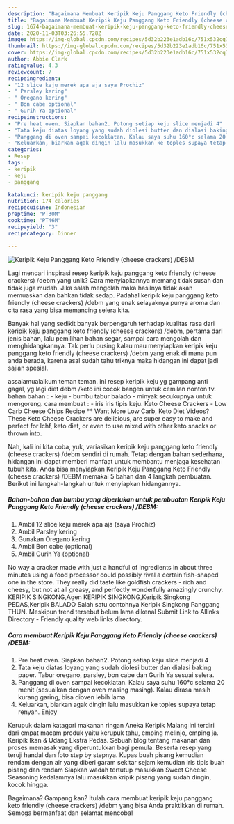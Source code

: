 ```yaml
---
description: "Bagaimana Membuat Keripik Keju Panggang Keto Friendly (cheese crackers) /DEBM Anti Gagal"
title: "Bagaimana Membuat Keripik Keju Panggang Keto Friendly (cheese crackers) /DEBM Anti Gagal"
slug: 1674-bagaimana-membuat-keripik-keju-panggang-keto-friendly-cheese-crackers-debm-anti-gagal
date: 2020-11-03T03:26:55.728Z
image: https://img-global.cpcdn.com/recipes/5d32b223e1adb16c/751x532cq70/keripik-keju-panggang-keto-friendly-cheese-crackers-debm-foto-resep-utama.jpg
thumbnail: https://img-global.cpcdn.com/recipes/5d32b223e1adb16c/751x532cq70/keripik-keju-panggang-keto-friendly-cheese-crackers-debm-foto-resep-utama.jpg
cover: https://img-global.cpcdn.com/recipes/5d32b223e1adb16c/751x532cq70/keripik-keju-panggang-keto-friendly-cheese-crackers-debm-foto-resep-utama.jpg
author: Abbie Clark
ratingvalue: 4.3
reviewcount: 7
recipeingredient:
- "12 slice keju merek apa aja saya Prochiz"
- " Parsley kering"
- " Oregano kering"
- " Bon cabe optional"
- " Gurih Ya optional"
recipeinstructions:
- "Pre heat oven. Siapkan bahan2. Potong setiap keju slice menjadi 4"
- "Tata keju diatas loyang yang sudah diolesi butter dan dialasi baking paper. Tabur oregano, parsley, bon cabe dan Gurih Ya sesuai selera."
- "Panggang di oven sampai kecoklatan. Kalau saya suhu 160°c selama 20 menit (sesuaikan dengan oven masing masing). Kalau dirasa masih kurang garing, bisa dioven lebih lama."
- "Keluarkan, biarkan agak dingin lalu masukkan ke toples supaya tetap renyah. Enjoy"
categories:
- Resep
tags:
- keripik
- keju
- panggang

katakunci: keripik keju panggang 
nutrition: 174 calories
recipecuisine: Indonesian
preptime: "PT30M"
cooktime: "PT46M"
recipeyield: "3"
recipecategory: Dinner

---
```



![Keripik Keju Panggang Keto Friendly (cheese crackers) /DEBM](https://img-global.cpcdn.com/recipes/5d32b223e1adb16c/751x532cq70/keripik-keju-panggang-keto-friendly-cheese-crackers-debm-foto-resep-utama.jpg)

Lagi mencari inspirasi resep keripik keju panggang keto friendly (cheese crackers) /debm yang unik? Cara menyiapkannya memang tidak susah dan tidak juga mudah. Jika salah mengolah maka hasilnya tidak akan memuaskan dan bahkan tidak sedap. Padahal keripik keju panggang keto friendly (cheese crackers) /debm yang enak selayaknya punya aroma dan cita rasa yang bisa memancing selera kita.

Banyak hal yang sedikit banyak berpengaruh terhadap kualitas rasa dari keripik keju panggang keto friendly (cheese crackers) /debm, pertama dari jenis bahan, lalu pemilihan bahan segar, sampai cara mengolah dan menghidangkannya. Tak perlu pusing kalau mau menyiapkan keripik keju panggang keto friendly (cheese crackers) /debm yang enak di mana pun anda berada, karena asal sudah tahu triknya maka hidangan ini dapat jadi sajian spesial.

assalamualaikum teman teman. ini resep keripik keju yg gampang anti gagal, yg lagi diet debm /keto ini cocok bangen untuk cemilan nonton tv. bahan bahan : - keju - bumbu tabur balado - minyak secukupnya untuk mengoreng. cara membuat : - iris iris tipis keju. Keto Cheese Crackers - Low Carb Cheese Chips Recipe ** Want More Low Carb, Keto Diet Videos? These Keto Cheese Crackers are delicious, are super easy to make and perfect for lchf, keto diet, or even to use mixed with other keto snacks or thrown into.


Nah, kali ini kita coba, yuk, variasikan keripik keju panggang keto friendly (cheese crackers) /debm sendiri di rumah. Tetap dengan bahan sederhana, hidangan ini dapat memberi manfaat untuk membantu menjaga kesehatan tubuh kita. Anda bisa menyiapkan Keripik Keju Panggang Keto Friendly (cheese crackers) /DEBM memakai 5 bahan dan 4 langkah pembuatan. Berikut ini langkah-langkah untuk menyiapkan hidangannya.

<!--inarticleads1-->

##### Bahan-bahan dan bumbu yang diperlukan untuk pembuatan Keripik Keju Panggang Keto Friendly (cheese crackers) /DEBM:

1. Ambil 12 slice keju merek apa aja (saya Prochiz)
1. Ambil  Parsley kering
1. Gunakan  Oregano kering
1. Ambil  Bon cabe (optional)
1. Ambil  Gurih Ya (optional)


No way a cracker made with just a handful of ingredients in about three minutes using a food processor could possibly rival a certain fish-shaped one in the store. They really did taste like goldfish crackers - rich and cheesy, but not at all greasy, and perfectly wonderfully amazingly crunchy. KERIPIK SINGKONG,Agen KERIPIK SINGKONG,Keripik Singkong PEDAS,Keripik BALADO Salah satu contohnya Keripik Singkong Panggang THUN. Meskipun trend tersebut belum lama dikenal Submit Link to Allinks Directory - Friendly quality web links directory. 

<!--inarticleads2-->

##### Cara membuat Keripik Keju Panggang Keto Friendly (cheese crackers) /DEBM:

1. Pre heat oven. Siapkan bahan2. Potong setiap keju slice menjadi 4
1. Tata keju diatas loyang yang sudah diolesi butter dan dialasi baking paper. Tabur oregano, parsley, bon cabe dan Gurih Ya sesuai selera.
1. Panggang di oven sampai kecoklatan. Kalau saya suhu 160°c selama 20 menit (sesuaikan dengan oven masing masing). Kalau dirasa masih kurang garing, bisa dioven lebih lama.
1. Keluarkan, biarkan agak dingin lalu masukkan ke toples supaya tetap renyah. Enjoy


Kerupuk dalam katagori makanan ringan Aneka Keripik Malang ini terdiri dari empat macam produk yaitu kerupuk tahu, emping melinjo, emping ja. Keripik Ikan &amp; Udang Ekstra Pedas. Sebuah blog tentang makanan dan proses memasak yang diperuntukkan bagi pemula. Beserta resep yang teruji handal dan foto step by stepnya. Kupas buah pisang kemudian rendam dengan air yang diberi garam sekitar sejam kemudian iris tipis buah pisang dan rendam Siapkan wadah tertutup masukkan Sweet Cheese Seasoning kedalamnya lalu masukkan kripik pisang yang sudah dingin, kocok hingga. 

Bagaimana? Gampang kan? Itulah cara membuat keripik keju panggang keto friendly (cheese crackers) /debm yang bisa Anda praktikkan di rumah. Semoga bermanfaat dan selamat mencoba!
